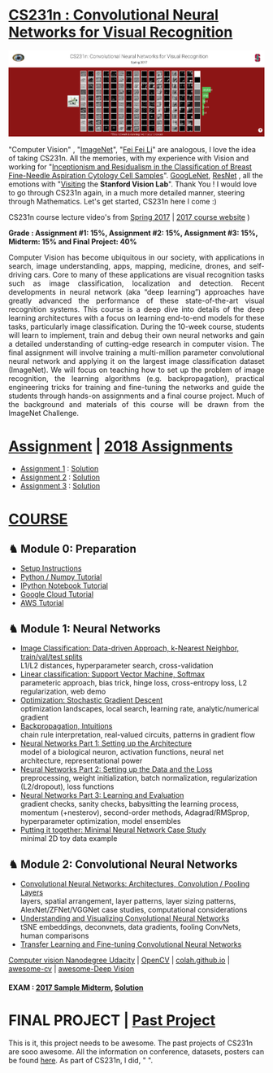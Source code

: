 # [CS231n : Convolutional Neural Networks for Visual Recognition](https://cs231n.github.io/)

<img src="https://github.com/SKKSaikia/CS231n_CNN/blob/master/cs231n.PNG">

"Computer Vision" , "[ImageNet](http://www.image-net.org/)", "[Fei Fei Li](http://vision.stanford.edu/feifeili/)" are analogous, I love the idea of taking CS231n. All the memories, with my experience with Vision and working for "[Inceptionism and Residualism in the Classification of Breast Fine-Needle Aspiration Cytology Cell Samples](https://software.intel.com/en-us/download/inceptionism-and-residualism-in-the-classification-of-breast-fine-needle-aspiration)". [GoogLeNet](https://github.com/SKKSaikia/CNN-GoogLeNet), [ResNet](https://github.com/SKKSaikia/CNN-ResNet) , all the emotions with "[Visiting](https://photos.app.goo.gl/s5SDUFTUJnechLea8) the <b>Stanford Vision Lab</b>". Thank You ! I would love to go through CS231n again, in a much more detailed manner, steering through Mathematics. Let's get started, CS231n here I come :)

CS231n course lecture video's from [Spring 2017](https://www.youtube.com/watch?v=vT1JzLTH4G4&list=PL3FW7Lu3i5JvHM8ljYj-zLfQRF3EO8sYv) | [2017 course website](http://cs231n.stanford.edu/2017/)  )

<b> Grade : Assignment #1: 15%, Assignment #2: 15%, Assignment #3: 15%, Midterm: 15% and Final Project: 40%</b>

<p align="justify">Computer Vision has become ubiquitous in our society, with applications in search, image understanding, apps, mapping, medicine, drones, and self-driving cars. Core to many of these applications are visual recognition tasks such as image classification, localization and detection. Recent developments in neural network (aka “deep learning”) approaches have greatly advanced the performance of these state-of-the-art visual recognition systems. This course is a deep dive into details of the deep learning architectures with a focus on learning end-to-end models for these tasks, particularly image classification. During the 10-week course, students will learn to implement, train and debug their own neural networks and gain a detailed understanding of cutting-edge research in computer vision. The final assignment will involve training a multi-million parameter convolutional neural network and applying it on the largest image classification dataset (ImageNet). We will focus on teaching how to set up the problem of image recognition, the learning algorithms (e.g. backpropagation), practical engineering tricks for training and fine-tuning the networks and guide the students through hands-on assignments and a final course project. Much of the background and materials of this course will be drawn from the ImageNet Challenge. </p>

# [Assignment](http://cs231n.stanford.edu/2017/assignments.html) | [2018 Assignments](https://cs231n.github.io/)

- [Assignment 1](http://cs231n.github.io/assignments2017/assignment1/) : [Solution](https://github.com/Burton2000/CS231n-2017/tree/master/assignment1)
- [Assignment 2](http://cs231n.github.io/assignments2017/assignment2/) : [Solution](https://github.com/Burton2000/CS231n-2017/tree/master/assignment2)
- [Assignment 3](http://cs231n.github.io/assignments2017/assignment3/) : [Solution](https://github.com/Burton2000/CS231n-2017/tree/master/assignment3)

# [COURSE](http://cs231n.stanford.edu/2017/syllabus.html)

<h2><b> ♞ Module 0: Preparation </b></h2> 

- [Setup Instructions](https://cs231n.github.io/setup-instructions/)
- [Python / Numpy Tutorial](https://cs231n.github.io/python-numpy-tutorial/)
- [IPython Notebook Tutorial](https://cs231n.github.io/ipython-tutorial/)
- [Google Cloud Tutorial](https://cs231n.github.io/gce-tutorial/)
- [AWS Tutorial](https://cs231n.github.io/aws-tutorial/)

<h2><b> ♞ Module 1: Neural Networks </b></h2> 

- [Image Classification: Data-driven Approach, k-Nearest Neighbor, train/val/test splits](https://cs231n.github.io/classification/) <br/>
L1/L2 distances, hyperparameter search, cross-validation <br/>
- [Linear classification: Support Vector Machine, Softmax](https://cs231n.github.io/linear-classify/)  <br/>
parameteric approach, bias trick, hinge loss, cross-entropy loss, L2 regularization, web demo <br/>
- [Optimization: Stochastic Gradient Descent](https://cs231n.github.io/optimization-1/) <br/>
optimization landscapes, local search, learning rate, analytic/numerical gradient <br/>
- [Backpropagation, Intuitions](https://cs231n.github.io/optimization-2/)  <br/>
chain rule interpretation, real-valued circuits, patterns in gradient flow <br/>
- [Neural Networks Part 1: Setting up the Architecture](https://cs231n.github.io/neural-networks-1/) <br/>
model of a biological neuron, activation functions, neural net architecture, representational power <br/>
- [Neural Networks Part 2: Setting up the Data and the Loss](https://cs231n.github.io/neural-networks-2/) <br/>
preprocessing, weight initialization, batch normalization, regularization (L2/dropout), loss functions <br/>
- [Neural Networks Part 3: Learning and Evaluation](https://cs231n.github.io/neural-networks-3/)  <br/>
gradient checks, sanity checks, babysitting the learning process, momentum (+nesterov), second-order methods, Adagrad/RMSprop, hyperparameter optimization, model ensembles <br/>
- [Putting it together: Minimal Neural Network Case Study](https://cs231n.github.io/neural-networks-case-study/) <br/> 
minimal 2D toy data example<br/>

<h2><b> ♞ Module 2: Convolutional Neural Networks </b></h2> 

- [Convolutional Neural Networks: Architectures, Convolution / Pooling Layers](https://cs231n.github.io/convolutional-networks/) <br/>
layers, spatial arrangement, layer patterns, layer sizing patterns, AlexNet/ZFNet/VGGNet case studies, computational considerations <br/>
- [Understanding and Visualizing Convolutional Neural Networks](https://cs231n.github.io/understanding-cnn/)  <br/>
tSNE embeddings, deconvnets, data gradients, fooling ConvNets, human comparisons <br/>
- [Transfer Learning and Fine-tuning Convolutional Neural Networks](https://cs231n.github.io/transfer-learning/) <br/>


[Computer vision Nanodegree Udacity](https://github.com/SKKSaikia/CompVisionNanoD) | [OpenCV](https://opencv.org/) | [colah.github.io](http://colah.github.io/) | [awesome-cv](https://github.com/jbhuang0604/awesome-computer-vision) | [awesome-Deep Vision](https://github.com/kjw0612/awesome-deep-vision)

#### EXAM : [2017 Sample Midterm](https://github.com/SKKSaikia/CS231n_CNN/blob/master/exam/CS231NSampleMidterm.pdf), [Solution](https://github.com/SKKSaikia/CS231n_CNN/blob/master/exam/CS231NSampleMidtermSolutions.pdf)

# FINAL PROJECT | [Past Project](http://cs231n.stanford.edu/2017/project.html)

This is it, this project needs to be awesome. The past projects of CS231n are sooo awesome. All the information on conference, datasets, posters can be found [here](http://cs231n.stanford.edu/2017/project.html). As part of CS231n, I did, " ".
